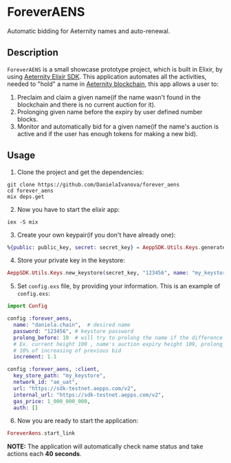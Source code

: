# ForeverAENS

Automatic bidding for Aeternity names and auto-renewal.

## Description
`ForeverAENS` is a small showcase prototype project, which is built in Elixir, by using [Aeternity Elixir SDK](https://github.com/aeternity/aepp-sdk-elixir). This application automates all the activities, needed to "hold" a name in [Aeternity blockchain](https://github.com/aeternity/aeternity), this app allows a user to:
1. Preclaim and claim a given name(if the name wasn't found in the blockchain and there is no current auction for it).
2. Prolonging given name before the expiry by user defined number blocks. 
3. Monitor and automatically bid for a given name(if the name's auction is active and if the user has enough tokens for making a new bid).

## Usage
1. Clone the project and get the dependencies:
```
git clone https://github.com/DanielaIvanova/forever_aens
cd forever_aens
mix deps.get
```

2. Now you have to start the elixir app:
```
iex -S mix
```

3. Create your own keypair(if you don't have already one):
``` elixir
%{public: public_key, secret: secret_key} = AeppSDK.Utils.Keys.generate_keypair
```

4. Store your private key in the keystore:
``` elixir
AeppSDK.Utils.Keys.new_keystore(secret_key, "123456", name: "my_keystore")
```

5. Set `config.exs` file, by providing your information. This is an example of `config.exs`:

``` elixir
import Config

config :forever_aens,
  name: "daniela.chain",  # desired name
  password: "123456", # keystore password
  prolong_before: 10  # will try to prolong the name if the difference between current and expiry block is less or equal to this value 
  # Ex. current height 100 , name's auction expiry height 109, prolong_before = 10 , so we start bidding because there are less than 9 blocks before expiry
  # 10% of increasing of previous bid
  increment: 1.1 

config :forever_aens, :client,
  key_store_path: "my_keystore",
  network_id: "ae_uat",
  url: "https://sdk-testnet.aepps.com/v2",
  internal_url: "https://sdk-testnet.aepps.com/v2",
  gas_price: 1_000_000_000,
  auth: []
```
6. Now you are ready to start the application:
``` elixir
ForeverAens.start_link
```
**NOTE:** The application will automatically check name status and take actions each **40 seconds**.